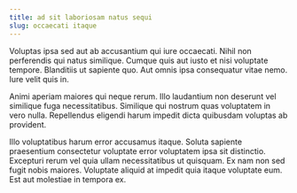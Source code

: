 ```yaml
---
title: ad sit laboriosam natus sequi
slug: occaecati itaque
---
```


Voluptas ipsa sed aut ab accusantium qui iure occaecati. Nihil non perferendis qui natus similique. Cumque quis aut iusto et nisi voluptate tempore. Blanditiis ut sapiente quo. Aut omnis ipsa consequatur vitae nemo. Iure velit quis in.

Animi aperiam maiores qui neque rerum. Illo laudantium non deserunt vel similique fuga necessitatibus. Similique qui nostrum quas voluptatem in vero nulla. Repellendus eligendi harum impedit dicta quibusdam voluptas ab provident.

Illo voluptatibus harum error accusamus itaque. Soluta sapiente praesentium consectetur voluptate error voluptatem ipsa sit distinctio. Excepturi rerum vel quia ullam necessitatibus ut quisquam. Ex nam non sed fugit nobis maiores. Voluptate aliquid at impedit quia itaque voluptate eum. Est aut molestiae in tempora ex.
